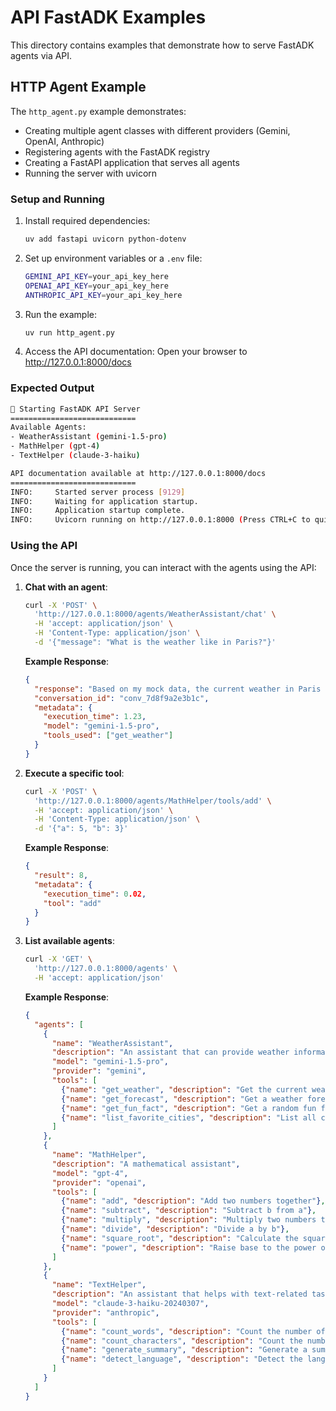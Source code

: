 # API FastADK Examples

This directory contains examples that demonstrate how to serve FastADK agents via API.

## HTTP Agent Example

The `http_agent.py` example demonstrates:

- Creating multiple agent classes with different providers (Gemini, OpenAI, Anthropic)
- Registering agents with the FastADK registry
- Creating a FastAPI application that serves all agents
- Running the server with uvicorn

### Setup and Running

1. Install required dependencies:

   ```bash
   uv add fastapi uvicorn python-dotenv
   ```

2. Set up environment variables or a `.env` file:

   ```bash
   GEMINI_API_KEY=your_api_key_here
   OPENAI_API_KEY=your_api_key_here
   ANTHROPIC_API_KEY=your_api_key_here
   ```

3. Run the example:

   ```bash
   uv run http_agent.py
   ```

4. Access the API documentation:
   Open your browser to <http://127.0.0.1:8000/docs>

### Expected Output

```bash
🚀 Starting FastADK API Server
============================
Available Agents:
- WeatherAssistant (gemini-1.5-pro)
- MathHelper (gpt-4)
- TextHelper (claude-3-haiku)

API documentation available at http://127.0.0.1:8000/docs
============================
INFO:     Started server process [9129]
INFO:     Waiting for application startup.
INFO:     Application startup complete.
INFO:     Uvicorn running on http://127.0.0.1:8000 (Press CTRL+C to quit)
```

### Using the API

Once the server is running, you can interact with the agents using the API:

1. **Chat with an agent**:

   ```bash
   curl -X 'POST' \
     'http://127.0.0.1:8000/agents/WeatherAssistant/chat' \
     -H 'accept: application/json' \
     -H 'Content-Type: application/json' \
     -d '{"message": "What is the weather like in Paris?"}'
   ```

   **Example Response**:

   ```json
   {
     "response": "Based on my mock data, the current weather in Paris is cloudy with a temperature of 22°C. The local time is 2025-07-05T21:15:30.123456. \n\nPlease note that in a real implementation, this would fetch live weather data from a weather API. If you need accurate weather information, I recommend checking a dedicated weather service.",
     "conversation_id": "conv_7d8f9a2e3b1c",
     "metadata": {
       "execution_time": 1.23,
       "model": "gemini-1.5-pro",
       "tools_used": ["get_weather"]
     }
   }
   ```

2. **Execute a specific tool**:

   ```bash
   curl -X 'POST' \
     'http://127.0.0.1:8000/agents/MathHelper/tools/add' \
     -H 'accept: application/json' \
     -H 'Content-Type: application/json' \
     -d '{"a": 5, "b": 3}'
   ```

   **Example Response**:

   ```json
   {
     "result": 8,
     "metadata": {
       "execution_time": 0.02,
       "tool": "add"
     }
   }
   ```

3. **List available agents**:

   ```bash
   curl -X 'GET' \
     'http://127.0.0.1:8000/agents' \
     -H 'accept: application/json'
   ```

   **Example Response**:

   ```json
   {
     "agents": [
       {
         "name": "WeatherAssistant",
         "description": "An assistant that can provide weather information and facts",
         "model": "gemini-1.5-pro",
         "provider": "gemini",
         "tools": [
           {"name": "get_weather", "description": "Get the current weather for a city"},
           {"name": "get_forecast", "description": "Get a weather forecast for a city"},
           {"name": "get_fun_fact", "description": "Get a random fun fact about a topic"},
           {"name": "list_favorite_cities", "description": "List all cities that have been checked for weather in this session"}
         ]
       },
       {
         "name": "MathHelper",
         "description": "A mathematical assistant",
         "model": "gpt-4",
         "provider": "openai",
         "tools": [
           {"name": "add", "description": "Add two numbers together"},
           {"name": "subtract", "description": "Subtract b from a"},
           {"name": "multiply", "description": "Multiply two numbers together"},
           {"name": "divide", "description": "Divide a by b"},
           {"name": "square_root", "description": "Calculate the square root of a number"},
           {"name": "power", "description": "Raise base to the power of exponent"}
         ]
       },
       {
         "name": "TextHelper",
         "description": "An assistant that helps with text-related tasks",
         "model": "claude-3-haiku-20240307",
         "provider": "anthropic",
         "tools": [
           {"name": "count_words", "description": "Count the number of words in a text"},
           {"name": "count_characters", "description": "Count the number of characters in a text"},
           {"name": "generate_summary", "description": "Generate a summary of the given text"},
           {"name": "detect_language", "description": "Detect the language of the given text"}
         ]
       }
     ]
   }
   ```
